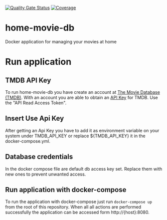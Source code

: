 [![Quality Gate Status](https://sonarcloud.io/api/project_badges/measure?project=AlexDor18_home-movie-db&metric=alert_status&token=38143e1418c153b6a1b75b3afa1976766cf39412)](https://sonarcloud.io/summary/new_code?id=AlexDor18_home-movie-db) [![Coverage](https://sonarcloud.io/api/project_badges/measure?project=AlexDor18_home-movie-db&metric=coverage&token=38143e1418c153b6a1b75b3afa1976766cf39412)](https://sonarcloud.io/summary/new_code?id=AlexDor18_home-movie-db) 

# home-movie-db
Docker application for managing your movies at home

# Run application

## TMDB API Key
To run home-movie-db you have create an account at [The Movie Database (TMDB)](https://www.themoviedb.org/signup?language=de).
With an account you are able to obtain an [API Key](https://www.themoviedb.org/settings/api) for TMDB.
Use the "API Read Access Token".

## Insert Use Api Key
After getting an Api Key you have to add it as environment variable on your system under TMDB_API_KEY or replace ${TMDB_API_KEY} it in the docker-compose.yml.

## Database credentials
In the docker compose file are default db access key set. Replace them with new ones to prevent unwanted access.

## Run application with docker-compose
To run the application with docker-compose just run ```docker-compose up``` from the root of this repository.
When all all actions are performed successfully the application can be accessed form http://{host}:8080.